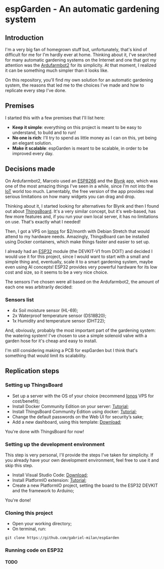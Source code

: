 # espGarden - An automatic gardening system

## Introduction

I'm a very big fan of homegrown stuff but, unfortunately, that's kind of difficult for me for I'm hardly ever at home. Thinking about it, I've searched for many automatic gardening systems on the Internet and one that got my attention was the [Ardufarmbot2](https://mjrobot.org/ardufarmbot2/) for its simplicity. At that moment, I realized it can be something much simpler than it looks like.

On this repository, you'll find my own solution for an automatic gardening system, the reasons that led me to the choices I've made and how to replicate every step I've done.

## Premises

I started this with a few premises that I'll list here:

* **Keep it simple**: everything on this project is meant to be easy to understand, to build and to run!
* **No one is rich**: I'll try to spend as little money as I can on this, yet being an elegant solution.
* **Make it scalable**: espGarden is meant to be scalable, in order to be improved every day.

## Decisions made

On Ardufarmbot2, Marcelo used an [ESP8266](https://wikipedia.org/wiki/ESP8266) and the [Blynk](https://blynk.io) app, which was one of the most amazing things I've seen in a while, since I'm not into the [IoT](https://pt.wikipedia.org/wiki/Internet_das_coisas) world too much. Lamentably, the free version of the app provides real serious limitations on how many widgets you can drag and drop.

Thinking about it, I started looking for alternatives for Blynk and then I found out about [ThingsBoard](https://thingsboard.io/). It's a very similar concept, but it's web-based, has few more features and, if you run your own local server, it has no limitations on use. That's exactly what I needed!

Then, I got a VPS on [Ionos](https://www.ionos.com/) for $2/month with Debian Stretch that would attend to my hardware needs. Amazingly, ThingsBoard can be installed using Docker containers, which make things faster and easier to set up.

I already had an [ESP32](https://wikipedia.org/wiki/ESP32) module (the DEVKIT-V1 from DOIT) and decided I would use it for this project, since I would want to start with a small and simple thing and, eventually, scale it to a smart gardening system, maybe even using AI concepts! ESP32 provides very powerful hardware for its low cost and size, so it seems to be a very nice choice.

The sensors I've chosen were all based on the Ardufarmbot2, the amount of each one was arbitrarily decided:

### Sensors list

* 4x Soil moisture sensor (HL-69);
* 2x Waterproof temperature sensor (DS18B20);
* 1x Humidity and temperature sensor (DHT22);

And, obviously, probably the most important part of the gardening system: the watering system! I've chosen to use a simple solenoid valve with a garden hose for it's cheap and easy to install.

I'm still considering making a PCB for espGarden but I think that's something that would limit its scalability.

## Replication steps

### Setting up ThingsBoard

* Set up a server with the OS of your choice (recommend [Ionos](https://www.ionos.com/)  VPS for cost/benefit);
* Install Docker Community Edition on your server: [Tutorial](https://docs.docker.com/install/);
* Install ThingsBoard Community Edition using docker: [Tutorial](https://thingsboard.io/docs/user-guide/install/installation-options/);
* Change the default passwords on the Web UI for security’s sake;
* Add a new dashboard, using this template: [Download](/#);

You're done with ThingsBoard for now!

### Setting up the development environment

This step is very personal, I'll provide the steps I've taken for simplicity. If you already have your own development environment, feel free to use it and skip this step.

* Install Visual Studio Code: [Download](https://code.visualstudio.com/download);
* Install PlatformIO extension: [Tutorial](https://docs.platformio.org/en/latest/ide/vscode.html#installation);
* Create a new PlatformIO project, setting the board to the ESP32 DEVKIT and the framework to Arduino;

You're done!

### Cloning this project

* Open your working directory;
* On terminal, run:
```
git clone https://github.com/gabriel-milan/espGarden
```

### Running code on ESP32

#### TODO